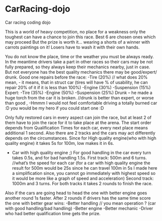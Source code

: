 # CarRacing-dojo
Car racing coding dojo

This is a world of heavy competition, no place for a weakness only the toughest can have a chance to join this race.
Best 6 are chosen ones which may proceed 
But the prize is worth it… wearing a shorts of a winner with carrots paintings on it! Losers have to wash it with their own hands.

You do not know the place, time or the weather you must be always ready.
In the meantime drivers take a part in other races so their cars may be not fully prepared, so they always keep their mechanics nearby, just in case.
But not everyone has the best quality mechanics there may be good/expert/ drunk.
Good one repairs before the race:
-Tire (20%)   // what does 20% mean, - it means, that in struct car (tires will have % of usability, he can repair 20% of it if it is less than 100%)
-Engine (30%)
-Suspension (15%)
Expert:
-Tire (35%)
-Engine (50%)
-Suspension (25%)
Drunk – he made a huge torch from the car it is broken. //drunk is better than expert, or worse than good ,
-Hmmm I would not feel comfortable driving a totally burned car :D you would be my hero if you could start one :D

Only fully restored cars in every aspect can join the race, but at least 2 of them have to join the race for it to take place at the arena.
The start order depends from Qualification Times for each car, every next place means additional 1 second.
Also there are 2 tracks and the cars may act differently depends on the circumstances.
Since for High quality engine(who with high quality engine) it takes 5s for 100m, low makes it in 6s.
- Car with high quality engine ;)
For good handling in the car every turn takes 0.5s, and for bad handling 1.5s.
First track: 500m and 6 turns. //what’s the speed for each car
(for a car with high quality engine the result for 500m would be 25s since he can travel 100m in 5s I made here a simplification since, you cannot go immediately with highest speed so it would be more like a graph of speed and acceleration)
Second track: 1000m and 3 turns.
For both tracks it takes 2 rounds to finish the race.

Also if the cars are going head to head the one with better engine goes another round 1s faster.
After 2 rounds if drivers has the same time score the one with better gear wins:
-Better handling // you mean operation ? (car with good handling/bad handling)
-Better engine
-Better mechanic
-Driver who had better qualification time gets the prize.

